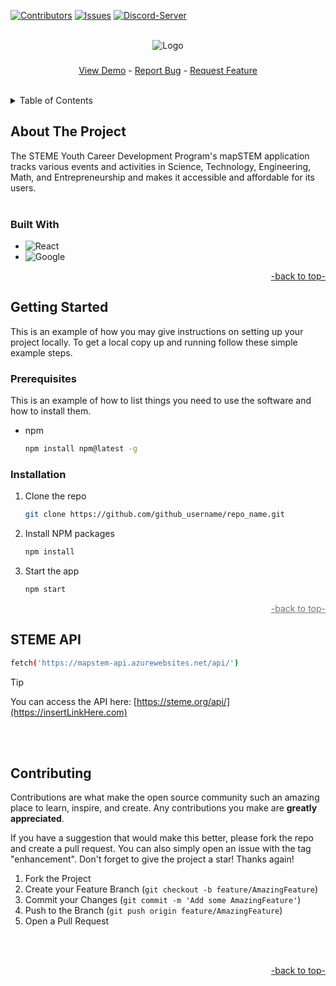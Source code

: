<a name="readme-top"></a>


[![Contributors][contributors-shield]][contributors-url]
[![Issues][issues-shield]][issues-url]
[![Discord-Server][discord-shield]][discord-url]



<!-- Logo -->
<br />
<div align="center">
  <img src="https://static.wixstatic.com/media/8c1082_5c919dc4666a4ca193ba1a9efb692ed7~mv2.png/v1/crop/x_0,y_133,w_500,h_249/fill/w_552,h_273,al_c,lg_1,q_85,enc_auto/STEM%20E%20YCDP.png" alt="Logo">

<h3 align="center"></h3>
  <p align="center">
    <a href="https://github.com/github_username/repo_name">View Demo</a>
    -
    <a href="https://github.com/github_username/repo_name/issues">Report Bug</a>
    -
    <a href="https://github.com/github_username/repo_name/issues">Request Feature</a>
  </p>
  <br>
</div>


<!-- shortcuts -->
<details>
  <summary>Table of Contents</summary>
  <ol>
    <li>
      <a href="#about-the-project">About The Project</a>
      <ul>
        <li><a href="#built-with">Built With</a></li>
      </ul>
    </li>
    <li>
      <a href="#getting-started">Getting Started</a>
      <ul>
        <li><a href="#prerequisites">Prerequisites</a></li>
        <li><a href="#installation">Installation</a></li>
      </ul>
    </li>
    <li><a href="#usage">Usage</a></li>
    <li><a href="#roadmap">Roadmap</a></li>
    <li><a href="#contributing">Contributing</a></li>
    <li><a href="#license">License</a></li>
    <li><a href="#contact">Contact</a></li>
    <li><a href="#acknowledgments">Acknowledgments</a></li>
  </ol>
</details>


## About The Project

The STEME Youth Career Development
Program's mapSTEM application tracks various events and activities in Science, Technology, Engineering, Math, and Entrepreneurship and makes it accessible and affordable for its users.
<br>
<br>


### Built With

* ![React][React.js]
* ![Google][Google.api]

<p align="right"><a href="#readme-top">-back to top-</a></p>

## Getting Started

This is an example of how you may give instructions on setting up your project locally.
To get a local copy up and running follow these simple example steps.

### Prerequisites

This is an example of how to list things you need to use the software and how to install them.
* npm
  ```sh
  npm install npm@latest -g
  ```

### Installation

1. Clone the repo
   ```sh
   git clone https://github.com/github_username/repo_name.git
   ```
2. Install NPM packages
   ```sh
   npm install
   ```
3. Start the app
   ```sh
   npm start
   ```


<p align="right"><a href="#readme-top" style="opacity:60%;">-back to top-</a></p>


## STEME API

```sh
fetch('https://mapstem-api.azurewebsites.net/api/')
```

> [!TIP]
> You can access the API here: [https://steme.org/api/](https://insertLinkHere.com)
<br>
<br>

## Contributing

Contributions are what make the open source community such an amazing place to learn, inspire, and create. Any contributions you make are **greatly appreciated**.

If you have a suggestion that would make this better, please fork the repo and create a pull request. You can also simply open an issue with the tag "enhancement".
Don't forget to give the project a star! Thanks again!

1. Fork the Project
2. Create your Feature Branch (`git checkout -b feature/AmazingFeature`)
3. Commit your Changes (`git commit -m 'Add some AmazingFeature'`)
4. Push to the Branch (`git push origin feature/AmazingFeature`)
5. Open a Pull Request
<br>
<br>


<p align="right"><a href="#readme-top">-back to top-</a></p>


<!-- Links -->
[contributors-shield]: https://img.shields.io/github/contributors/STEM-E-Youth-Career-Development-Program/map-app.svg?style=for-the-badge

[contributors-url]: https://github.com/STEM-E-Youth-Career-Development-Program/map-app/graphs/contributors

[issues-shield]: https://img.shields.io/github/issues/STEM-E-Youth-Career-Development-Program/map-app.svg?style=for-the-badge
[issues-url]: https://github.com/github_username/repo_name/issues

[discord-shield]: https://img.shields.io/badge/dynamic/json?url=https%3A%2F%2Fdiscord.com%2Fapi%2Finvites%2FNKDkE52HhH%3Fwith_counts%3Dtrue&query=%24.approximate_presence_count&suffix=%20Online&style=for-the-badge&logo=Discord&logoColor=white&label=Discord&color=%235864f4

[discord-url]: https://discord.gg/2EuA82Xayg

[product-screenshot]: images/screenshot.png

[React.js]: https://img.shields.io/badge/React-20232A?style=for-the-badge&logo=react&logoColor=61DAFB

[Google.api]: https://img.shields.io/badge/Google-black?style=for-the-badge&logo=google&color=%2320232A

